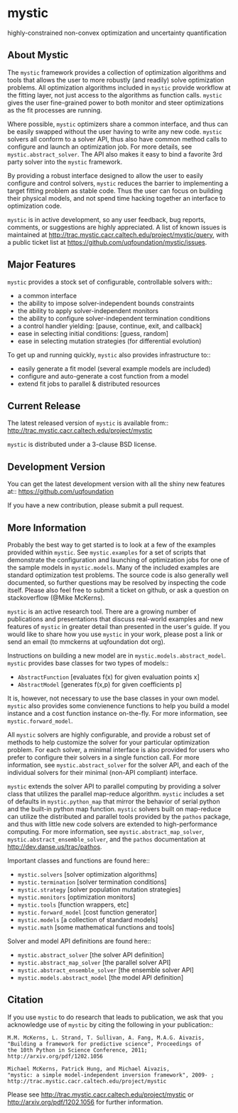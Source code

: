 mystic
======
highly-constrained non-convex optimization and uncertainty quantification

About Mystic
------------
The `mystic` framework provides a collection of optimization algorithms
and tools that allows the user to more robustly (and readily) solve
optimization problems. All optimization algorithms included in `mystic`
provide workflow at the fitting layer, not just access to the algorithms
as function calls. `mystic` gives the user fine-grained power to both
monitor and steer optimizations as the fit processes are running.

Where possible, `mystic` optimizers share a common interface, and thus can
be easily swapped without the user having to write any new code. `mystic`
solvers all conform to a solver API, thus also have common method calls
to configure and launch an optimization job. For more details, see
`mystic.abstract_solver`. The API also makes it easy to bind a favorite
3rd party solver into the `mystic` framework.

By providing a robust interface designed to allow the user to easily
configure and control solvers, `mystic` reduces the barrier to implementing
a target fitting problem as stable code. Thus the user can focus on
building their physical models, and not spend time hacking together an
interface to optimization code.

`mystic` is in active development, so any user feedback, bug reports, comments,
or suggestions are highly appreciated.  A list of known issues is maintained
at http://trac.mystic.cacr.caltech.edu/project/mystic/query, with a public
ticket list at https://github.com/uqfoundation/mystic/issues.


Major Features
--------------
`mystic` provides a stock set of configurable, controllable solvers with::

* a common interface
* the ability to impose solver-independent bounds constraints
* the ability to apply solver-independent monitors
* the ability to configure solver-independent termination conditions
* a control handler yielding: [pause, continue, exit, and callback]
* ease in selecting initial conditions: [guess, random]
* ease in selecting mutation strategies (for differential evolution)

To get up and running quickly, `mystic` also provides infrastructure to::

* easily generate a fit model (several example models are included)
* configure and auto-generate a cost function from a model
* extend fit jobs to parallel & distributed resources


Current Release
---------------
The latest released version of `mystic` is available from::
    http://trac.mystic.cacr.caltech.edu/project/mystic

`mystic` is distributed under a 3-clause BSD license.


Development Version
-------------------
You can get the latest development version with all the shiny new features at::
    https://github.com/uqfoundation

If you have a new contribution, please submit a pull request.


More Information
----------------
Probably the best way to get started is to look at a few of the
examples provided within `mystic`. See `mystic.examples` for a
set of scripts that demonstrate the configuration and launching of 
optimization jobs for one of the sample models in `mystic.models`.
Many of the included examples are standard optimization test problems.
The source code is also generally well documented, so further questions
may be resolved by inspecting the code itself.  Please also feel free to
submit a ticket on github, or ask a question on stackoverflow (@Mike McKerns).

`mystic` is an active research tool. There are a growing number of publications
and presentations that discuss real-world examples and new features of `mystic`
in greater detail than presented in the user's guide.  If you would like to
share how you use `mystic` in your work, please post a link or send an email
(to mmckerns at uqfoundation dot org).

Instructions on building a new model are in `mystic.models.abstract_model`.
`mystic` provides base classes for two types of models::

* `AbstractFunction`   [evaluates f(x) for given evaluation points x]
* `AbstractModel`      [generates f(x,p) for given coefficients p]

It is, however, not necessary to use the base classes in your own model.
`mystic` also provides some convienence functions to help you build a
model instance and a cost function instance on-the-fly. For more
information, see `mystic.forward_model`.

All `mystic` solvers are highly configurable, and provide a robust set of
methods to help customize the solver for your particular optimization
problem. For each solver, a minimal interface is also provided for users
who prefer to configure their solvers in a single function call. For more
information, see `mystic.abstract_solver` for the solver API, and
each of the individual solvers for their minimal (non-API compliant)
interface.

`mystic` extends the solver API to parallel computing by providing a solver
class that utilizes the parallel map-reduce algorithm. `mystic` includes
a set of defaults in `mystic.python_map` that mirror the behavior
of serial python and the built-in python map function. `mystic` solvers
built on map-reduce can utilize the distributed and parallel tools provided
by the `pathos` package, and thus with little new code solvers are
extended to high-performance computing. For more information, see
`mystic.abstract_map_solver`, `mystic.abstract_ensemble_solver`,
and the `pathos` documentation at http://dev.danse.us/trac/pathos.

Important classes and functions are found here::

* `mystic.solvers`                  [solver optimization algorithms]
* `mystic.termination`              [solver termination conditions]
* `mystic.strategy`                 [solver population mutation strategies]
* `mystic.monitors`                 [optimization monitors]
* `mystic.tools`                    [function wrappers, etc]
* `mystic.forward_model`            [cost function generator]
* `mystic.models`                   [a collection of standard models]
* `mystic.math`                     [some mathematical functions and tools]

Solver and model API definitions are found here::

* `mystic.abstract_solver`          [the solver API definition]
* `mystic.abstract_map_solver`      [the parallel solver API]
* `mystic.abstract_ensemble_solver` [the ensemble solver API]
* `mystic.models.abstract_model`    [the model API definition]


Citation
--------
If you use `mystic` to do research that leads to publication, we ask that you
acknowledge use of `mystic` by citing the following in your publication::

    M.M. McKerns, L. Strand, T. Sullivan, A. Fang, M.A.G. Aivazis,
    "Building a framework for predictive science", Proceedings of
    the 10th Python in Science Conference, 2011;
    http://arxiv.org/pdf/1202.1056

    Michael McKerns, Patrick Hung, and Michael Aivazis,
    "mystic: a simple model-independent inversion framework", 2009- ;
    http://trac.mystic.cacr.caltech.edu/project/mystic

Please see http://trac.mystic.cacr.caltech.edu/project/mystic or
http://arxiv.org/pdf/1202.1056 for further information.

